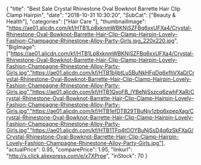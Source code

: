 {
	"title": "Best Sale Crystal Rhinestone Oval Bowknot Barrette Hair Clip Clamp Hairpin",
	"date": "2018-10-31 10:30:20",
	"SubCat": ["Beauty & Health"],
	"categories": ["Hair Care "],
	"thumbnailImage": "https://ae01.alicdn.com/kf/HTB1Lp8xknmWBKNjSZFBq6xxUFXa4/Crystal-Rhinestone-Oval-Bowknot-Barrette-Hair-Clip-Clamp-Hairpin-Lovely-Fashion-Champagne-Rhinestone-Alloy-Party-Girls.jpg_220x220.jpg",
	"BigImage": ["https://ae01.alicdn.com/kf/HTB1Lp8xknmWBKNjSZFBq6xxUFXa4/Crystal-Rhinestone-Oval-Bowknot-Barrette-Hair-Clip-Clamp-Hairpin-Lovely-Fashion-Champagne-Rhinestone-Alloy-Party-Girls.jpg","https://ae01.alicdn.com/kf/HTB1bIjbtLuSBuNkHFqDq6xfhVXaD/Crystal-Rhinestone-Oval-Bowknot-Barrette-Hair-Clip-Clamp-Hairpin-Lovely-Fashion-Champagne-Rhinestone-Alloy-Party-Girls.jpg","https://ae01.alicdn.com/kf/HTB1QxoFB_lYBeNjSszcq6zwhFXaR/Crystal-Rhinestone-Oval-Bowknot-Barrette-Hair-Clip-Clamp-Hairpin-Lovely-Fashion-Champagne-Rhinestone-Alloy-Party-Girls.jpg","https://ae01.alicdn.com/kf/HTB1efDTB29TBuNjy1zbq6xpepXag/Crystal-Rhinestone-Oval-Bowknot-Barrette-Hair-Clip-Clamp-Hairpin-Lovely-Fashion-Champagne-Rhinestone-Alloy-Party-Girls.jpg","https://ae01.alicdn.com/kf/HTB1TFq4tOOYBuNjSsD4q6zSkFXaG/Crystal-Rhinestone-Oval-Bowknot-Barrette-Hair-Clip-Clamp-Hairpin-Lovely-Fashion-Champagne-Rhinestone-Alloy-Party-Girls.jpg"],
	"actualPrice": 0.95,
	"comparePrice": 1.95,
	"linkurl": "http://s.click.aliexpress.com/e/x7XPrpe",
	"inStock": 70
}
